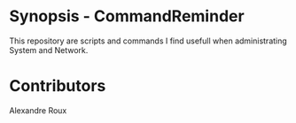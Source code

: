 # Synopsis - CommandReminder

This repository are scripts and commands I find usefull when administrating System and Network.

# Contributors

Alexandre Roux
